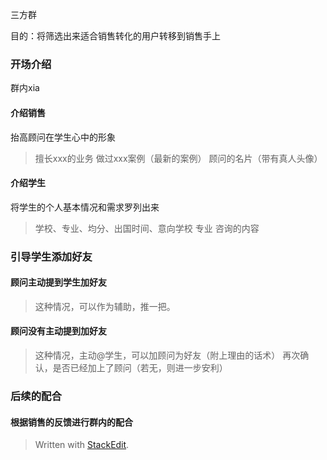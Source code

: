三方群

目的：将筛选出来适合销售转化的用户转移到销售手上

### 开场介绍
群内xia
#### 介绍销售
抬高顾问在学生心中的形象
>擅长xxx的业务
>做过xxx案例（最新的案例）
>顾问的名片（带有真人头像）

#### 介绍学生
将学生的个人基本情况和需求罗列出来
>学校、专业、均分、出国时间、意向学校 专业
>咨询的内容

### 引导学生添加好友
#### 顾问主动提到学生加好友
>这种情况，可以作为辅助，推一把。
#### 顾问没有主动提到加好友
>这种情况，主动@学生，可以加顾问为好友（附上理由的话术）
>再次确认，是否已经加上了顾问（若无，则进一步安利）
 
### 后续的配合
#### 根据销售的反馈进行群内的配合
>
>





> Written with [StackEdit](https://stackedit.io/).
<!--stackedit_data:
eyJoaXN0b3J5IjpbMTU5NDM4NTE3NCwxNzY3OTg4MDkzLDczMD
k5ODExNl19
-->